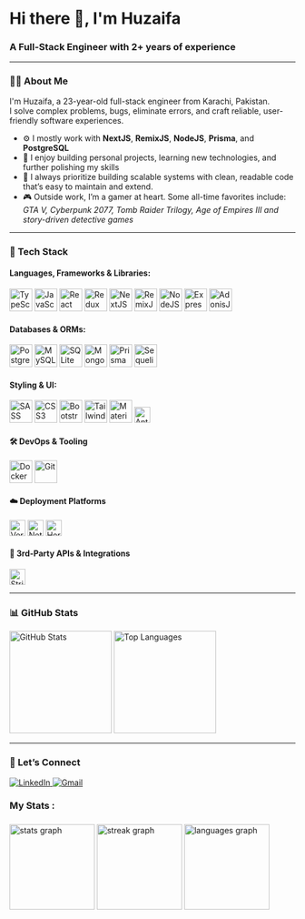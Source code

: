 <h1 align="left">Hi there 👋, I'm Huzaifa</h1>
<h3 align="left">A Full-Stack Engineer with 2+ years of experience</h3>

---

### 👨‍💻 About Me

I'm Huzaifa, a 23-year-old full-stack engineer from Karachi, Pakistan.  
I solve complex problems, bugs, eliminate errors, and craft reliable, user-friendly software experiences.

- ⚙️ I mostly work with **NextJS**, **RemixJS**, **NodeJS**, **Prisma**, and **PostgreSQL**
- 🧠 I enjoy building personal projects, learning new technologies, and further polishing my skills
- 🎯 I always prioritize building scalable systems with clean, readable code that’s easy to maintain and extend.
- 🎮 Outside work, I’m a gamer at heart. Some all-time favorites include:  
  _GTA V, Cyberpunk 2077, Tomb Raider Trilogy, Age of Empires III and story-driven detective games_

---

### 🚀 Tech Stack

#### Languages, Frameworks & Libraries:

<p align="left">
  <img src="https://cdn.jsdelivr.net/gh/devicons/devicon/icons/typescript/typescript-original.svg" height="40" alt="TypeScript" />
  <img src="https://cdn.jsdelivr.net/gh/devicons/devicon/icons/javascript/javascript-original.svg" height="40" alt="JavaScript" />
  <img src="https://cdn.jsdelivr.net/gh/devicons/devicon/icons/react/react-original.svg" height="40" alt="React" />
  <img src="https://cdn.jsdelivr.net/gh/devicons/devicon/icons/redux/redux-original.svg" height="40" alt="Redux" />
  <img src="https://cdn.jsdelivr.net/gh/devicons/devicon/icons/nextjs/nextjs-original.svg" height="40" alt="NextJS" />
  <img src="https://cdn.jsdelivr.net/gh/devicons/devicon/icons/remix/remix-original.svg" height="40" alt="RemixJS" />
  <img src="https://cdn.jsdelivr.net/gh/devicons/devicon/icons/nodejs/nodejs-original.svg" height="40" alt="NodeJS" />
  <img src="https://cdn.jsdelivr.net/gh/devicons/devicon/icons/express/express-original.svg" height="40" alt="Express" />
  <img src="https://cdn.jsdelivr.net/gh/devicons/devicon/icons/adonisjs/adonisjs-original.svg" height="40" alt="AdonisJS" />
</p>

#### Databases & ORMs:

<p align="left">
  <img src="https://cdn.jsdelivr.net/gh/devicons/devicon/icons/postgresql/postgresql-original.svg" height="40" alt="PostgreSQL" />
  <img src="https://cdn.jsdelivr.net/gh/devicons/devicon/icons/mysql/mysql-original.svg" height="40" alt="MySQL" />
  <img src="https://cdn.jsdelivr.net/gh/devicons/devicon/icons/sqlite/sqlite-original.svg" height="40" alt="SQLite" />
  <img src="https://cdn.jsdelivr.net/gh/devicons/devicon/icons/mongodb/mongodb-original.svg" height="40" alt="MongoDB" />
  <img src="https://cdn.jsdelivr.net/gh/devicons/devicon/icons/prisma/prisma-original.svg" height="40" alt="PrismaORM" />
  <img src="https://cdn.jsdelivr.net/gh/devicons/devicon/icons/sequelize/sequelize-original.svg" height="40" alt="SequelizeORM" />
</p>

#### Styling & UI:

<p align="left">
  <img src="https://cdn.jsdelivr.net/gh/devicons/devicon/icons/sass/sass-original.svg" height="40" alt="SASS" />
  <img src="https://cdn.jsdelivr.net/gh/devicons/devicon/icons/css3/css3-original.svg" height="40" alt="CSS3" />
  <img src="https://cdn.jsdelivr.net/gh/devicons/devicon/icons/bootstrap/bootstrap-original.svg" height="40" alt="Bootstrap" />
  <img src="https://cdn.jsdelivr.net/gh/devicons/devicon/icons/tailwindcss/tailwindcss-original-wordmark.svg" height="40" alt="Tailwind CSS" />
  <img src="https://cdn.jsdelivr.net/gh/devicons/devicon/icons/materialui/materialui-original.svg" height="40" alt="Material UI" />
  <img src="https://img.shields.io/badge/AntDesign-0170FE?logo=ant-design&logoColor=white&style=flat" height="28" alt="Ant Design" />
</p>


#### 🛠️ DevOps & Tooling

<p align="left">
  <img src="https://cdn.jsdelivr.net/gh/devicons/devicon/icons/docker/docker-original.svg" height="40" alt="Docker" />
  <img src="https://cdn.jsdelivr.net/gh/devicons/devicon/icons/git/git-original.svg" height="40" alt="Git" />
</p>

#### ☁️ Deployment Platforms

<p align="left">
  <img src="https://img.shields.io/badge/Vercel-000?logo=vercel&logoColor=white&style=flat" height="28" alt="Vercel" />
  <img src="https://img.shields.io/badge/Netlify-00C7B7?logo=netlify&logoColor=white&style=flat" height="28" alt="Netlify" />
  <img src="https://img.shields.io/badge/Heroku-430098?logo=heroku&logoColor=white&style=flat" height="28" alt="Heroku" />
</p>

#### 🔌 3rd-Party APIs & Integrations

<p align="left">
  <img src="https://img.shields.io/badge/Stripe-008CDD?logo=stripe&logoColor=white&style=flat" height="28" alt="Stripe" />
</p>

---

### 📊 GitHub Stats

<p align="left">
  <img src="https://github-readme-stats.vercel.app/api?username=Huzaifa-dev&show_icons=true&theme=radical" alt="GitHub Stats" height="180" />
  <img src="https://github-readme-stats.vercel.app/api/top-langs/?username=Huzaifa-dev&layout=compact&theme=radical" alt="Top Languages" height="180" />
</p>

---

### 🤝 Let’s Connect

<p align="left">
  <a href="https://www.linkedin.com/in/huzaifadev/" target="_blank">
    <img src="https://img.shields.io/badge/LinkedIn-0077B5?logo=linkedin&logoColor=white&style=flat" alt="LinkedIn" />
  </a>
  <a href="mailto:huzaifa.iqdev@gmail.com">
    <img src="https://img.shields.io/badge/Gmail-D14836?logo=gmail&logoColor=white&style=flat" alt="Gmail" />
  </a>
</p>


###

<h3 align="left">My Stats :</h3>

###

<div align="left">
  <img src="https://github-readme-stats.vercel.app/api?username=huzidev&hide_title=false&hide_rank=false&show_icons=true&include_all_commits=true&count_private=true&disable_animations=false&theme=dracula&locale=en&hide_border=false&order=1" height="150" alt="stats graph"  />
  <img src="https://streak-stats.demolab.com?user=huzidev&locale=en&mode=daily&theme=dracula&hide_border=false&border_radius=5&order=3" height="150" alt="streak graph"  />
  <img src="https://github-readme-stats.vercel.app/api/top-langs?username=huzidev&locale=en&hide_title=false&layout=compact&card_width=320&langs_count=5&theme=dracula&hide_border=false&order=2" height="150" alt="languages graph"  />
</div>

###
